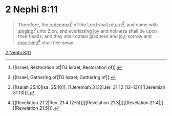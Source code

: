 # 2 Nephi 8:11

> Therefore, the <u>redeemed</u>[^a] of the Lord shall <u>return</u>[^b], and come with <u>singing</u>[^c] unto Zion; and everlasting joy and holiness shall be upon their heads; and they shall obtain gladness and joy; sorrow and <u>mourning</u>[^d] shall flee away.

[2 Nephi 8:11](https://www.churchofjesuschrist.org/study/scriptures/bofm/2-ne/8?lang=eng&id=p11#p11)


[^a]: [[Israel, Restoration of|TG Israel, Restoration of]].  
[^b]: [[Israel, Gathering of|TG Israel, Gathering of]].  
[^c]: [[Isaiah 35.10|Isa. 35:10]]; [[Jeremiah 31.12|Jer. 31:12 (12–13)]][[Jeremiah 31.13|]].  
[^d]: [[Revelation 21.2|Rev. 21:4 (2–5)]][[Revelation 21.3|]][[Revelation 21.4|]][[Revelation 21.5|]].  
